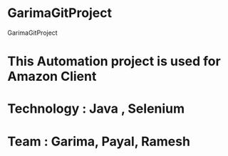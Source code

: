# GarimaGitProject
GarimaGitProject
# This Automation project is used for Amazon Client 
# Technology : Java , Selenium
# Team : Garima, Payal, Ramesh
